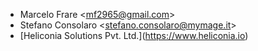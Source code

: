 - Marcelo Frare \<<mf2965@gmail.com>\>
- Stefano Consolaro \<<stefano.consolaro@mymage.it>\>
- \[Heliconia Solutions Pvt. Ltd.\](<https://www.heliconia.io>)
